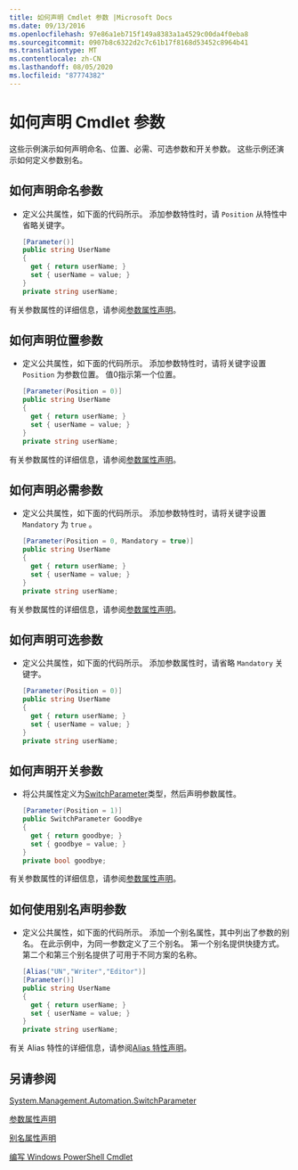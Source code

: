 ```yaml
---
title: 如何声明 Cmdlet 参数 |Microsoft Docs
ms.date: 09/13/2016
ms.openlocfilehash: 97e86a1eb715f149a8383a1a4529c00da4f0eba8
ms.sourcegitcommit: 0907b8c6322d2c7c61b17f8168d53452c8964b41
ms.translationtype: MT
ms.contentlocale: zh-CN
ms.lasthandoff: 08/05/2020
ms.locfileid: "87774382"
---
```

# <a name="how-to-declare-cmdlet-parameters"></a>如何声明 Cmdlet 参数

这些示例演示如何声明命名、位置、必需、可选参数和开关参数。 这些示例还演示如何定义参数别名。

## <a name="how-to-declare-a-named-parameter"></a>如何声明命名参数

- 定义公共属性，如下面的代码所示。 添加参数特性时，请 `Position` 从特性中省略关键字。

    ```csharp
    [Parameter()]
    public string UserName
    {
      get { return userName; }
      set { userName = value; }
    }
    private string userName;
    ```

有关参数属性的详细信息，请参阅[参数属性声明](./parameter-attribute-declaration.md)。

## <a name="how-to-declare-a-positional-parameter"></a>如何声明位置参数

- 定义公共属性，如下面的代码所示。 添加参数特性时，请将关键字设置 `Position` 为参数位置。 值0指示第一个位置。

    ```csharp
    [Parameter(Position = 0)]
    public string UserName
    {
      get { return userName; }
      set { userName = value; }
    }
    private string userName;
    ```

有关参数属性的详细信息，请参阅[参数属性声明](./parameter-attribute-declaration.md)。

## <a name="how-to-declare-a-mandatory-parameter"></a>如何声明必需参数

- 定义公共属性，如下面的代码所示。 添加参数特性时，请将关键字设置 `Mandatory` 为 `true` 。

    ```csharp
    [Parameter(Position = 0, Mandatory = true)]
    public string UserName
    {
      get { return userName; }
      set { userName = value; }
    }
    private string userName;
    ```

有关参数属性的详细信息，请参阅[参数属性声明](./parameter-attribute-declaration.md)。

## <a name="how-to-declare-an-optional-parameter"></a>如何声明可选参数

- 定义公共属性，如下面的代码所示。 添加参数属性时，请省略 `Mandatory` 关键字。

    ```csharp
    [Parameter(Position = 0)]
    public string UserName
    {
      get { return userName; }
      set { userName = value; }
    }
    private string userName;
    ```

## <a name="how-to-declare-a-switch-parameter"></a>如何声明开关参数

- 将公共属性定义为[SwitchParameter](/dotnet/api/System.Management.Automation.SwitchParameter)类型，然后声明参数属性。

    ```csharp
    [Parameter(Position = 1)]
    public SwitchParameter GoodBye
    {
      get { return goodbye; }
      set { goodbye = value; }
    }
    private bool goodbye;
    ```

有关参数属性的详细信息，请参阅[参数属性声明](./parameter-attribute-declaration.md)。

## <a name="how-to-declare-a-parameter-with-aliases"></a>如何使用别名声明参数

- 定义公共属性，如下面的代码所示。 添加一个别名属性，其中列出了参数的别名。 在此示例中，为同一参数定义了三个别名。 第一个别名提供快捷方式。 第二个和第三个别名提供了可用于不同方案的名称。

    ```csharp
    [Alias("UN","Writer","Editor")]
    [Parameter()]
    public string UserName
    {
      get { return userName; }
      set { userName = value; }
    }
    private string userName;
    ```

有关 Alias 特性的详细信息，请参阅[Alias 特性声明](./alias-attribute-declaration.md)。

## <a name="see-also"></a>另请参阅

[System.Management.Automation.SwitchParameter](/dotnet/api/System.Management.Automation.SwitchParameter)

[参数属性声明](./parameter-attribute-declaration.md)

[别名属性声明](./alias-attribute-declaration.md)

[编写 Windows PowerShell Cmdlet](./writing-a-windows-powershell-cmdlet.md)

